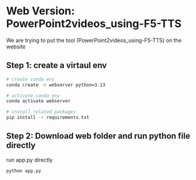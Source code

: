 # Web Version: PowerPoint2videos_using-F5-TTS
We are trying to put the tool (PowerPoint2videos_using-F5-TTS) on the website
## Step 1: create a virtaul env
```bash
# create conda env
conda create -n webserver python=3.13
```
```bash
# activate conda env
conda activate webserver
```
```bash
# install related packages
pip install -r requirements.txt
```

## Step 2: Download web folder and run python file directly
run app.py directly
```
python app.py
```
